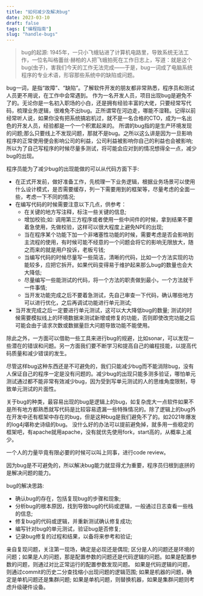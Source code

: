 ```yaml
---
title: "如何减少及解决bug"
date: 2023-03-10
draft: false
tags: ["编程指南"]
slug: "handle-bugs"
---
```


> bug的起源: 
> 1945年，一只小飞蛾钻进了计算机电路里，导致系统无法工作，一位名叫格蕾丝·赫柏的人把飞蛾拍死在工作日志上，写道：就是这个 bug(虫子)，害我们今天的工作无法完成——于是，bug一词成了电脑系统程序的专业术语，形容那些系统中的缺陷或问题。

bug一词，是指“故障”、“缺陷”。了解软件开发的朋友都非常熟悉，程序员和测试人员更不用说，在工作中会常遇到。 作为一名开发人员，项目出现bug是避免不了的。无论你是一名初入职场的小白，还是拥有经验丰富的大佬，只要经常写代码，梳理业务逻辑，很难免不出bug。正所谓常在河边走，哪能不湿鞋。记得以前经常听人说，如果你没有把系统搞宕机过，就不是一名合格的CTO，成为一名出色的开发人员，经验都是一个一个积累起来的。
所谓的bug指的是生产环境发现的问题;那么只要线上不发现问题，那就不是bug。之所以这么讲是因为一旦影响程序的正常使用便会影响公司的利益，公司利益被影响你自己的利益也会被影响;所以为了自己写程序的时候尽量多测试，将可能会应对到的情况想得全一点，减少bug的出现。

程序员能为了减少bug的出现能做的可以从代码方面下手:
- 在正式开发前，做好准备工作，先梳理一下业务逻辑，根据业务场景可以使用什么设计模式，是否需要缓存，列一下需要用到的框架等，尽量考虑的全面一些，考虑一下不同的情况;
- 在编写代码的时候需要注意以下几点，供参考：
    - 在关键的地方写注释，标注一些关键的信息;
    - 增加校验;如: 调用第三方程序或者使用一些中间件的时候，拿到结果不要着急使用，先做校验，这样可以很大程度上避免NPE的出现;
    - 当在程序某个功能下加一个非堵塞性功能的时候，需要考虑是否会影响到主流程的使用，有时候可能不经意的一个问题会将它的影响无限放大，随之而来的就是用户投诉，老板亏钱;
    - 当编写代码的时候尽量写一些简洁，清晰的代码，比如一个方法实现的功能较多，应把它拆开。如果代码变得易于维护起来那么bug的数量也会大大降低;
    - 尽量编写一些能测试的代码，将一个方法的职责做到最小，一个方法就干一件事情;
    - 当开发功能完成之后不要着急测试，先自己审查一下代码，确认哪些地方可以进行优化，之后再调试功能进行单元测试;
- 当开发完成之后一定要进行单元测试，这可以大大降低bug的数量; 测试的时候需要模拟线上的环境数据来测试新增或修复的功能，否则即使改完功能之后可能会由于请求次数或数据量巨大问题导致功能不能使用。

除此之外，一方面可以借助一些工具来进行bug的规避，比如sonar，可以发现一些潜在的错误和问题。另一方面我们要不断学习和提高自己的编程技能，以提高代码质量和减少错误的发生。

尽管这样bug这种东西还是不可避免的，我们只能减少bug而不能消除bug，没有人保证自己的程序一定是没有问题的。减少bug的出现只能多测多验证，哪怕单元测试通过都不能非常有效减少bug，因为受到写单元测试的人的思维角度限制，导致单元测试的片面性。

关于bug的种类，最容易出现的bug是逻辑上的bug，如复杂庞大一点软件如果不是所有地方都熟悉就写代码是比较容易遗漏一些特殊情况的。除了逻辑上的bug外在开发中还有框架中存在的bug，但是这种bug是我们避免不了的。如2021年爆发的log4j堪称史诗级的bug。
没什么好的办法可以提前避免掉，就多用一些稳定的框架吧，有apache就用apache，没有就优先使用fork，start高的，从概率上减少。

一个人的力量毕竟有限必要的时候可以叫上同事，进行code review。

因为bug是不可避免的，所以解决bug能力就显得尤为重要，程序员归根到底拼的是解决问题的能力。

bug的解决思路:
- 确认bug的存在，包括复现bug的步骤和现象;
- 分析bug的根本原因，找到导致bug的代码或逻辑，一般通过日志查看一些栈的信息;
- 修复bug的代码或逻辑，并重新测试确认修复成功;
- 编写针对bug的单元测试，验证bug是否修复;
- 记录bug修复的过程和结果，以备将来参考和验证;

亲自复现问题，关注第一现场，确定是必现还是偶现; 区分是人的问题还是环境的问题；如果是人的问题，那是配置参数的问题还是代码逻辑的问题。如果是配置参数的问题，则通过对比正常运行的配置参数发现问题。
如果是代码逻辑的问题，则通过commit的历史二分查找缩小出现问题的逻辑范围; 如果是机器的问题，确定是单机问题还是集群问题; 如果是单机问题，则替换机器，如果是集群问题则考虑升级硬件设备。




